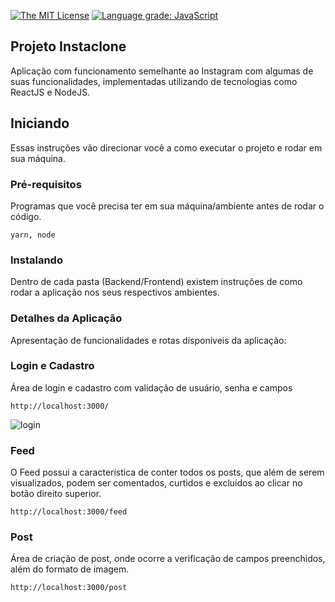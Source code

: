 [![The MIT License](https://img.shields.io/badge/license-MIT-orange.svg?style=flat-square)](http://opensource.org/licenses/MIT) [![Language grade: JavaScript](https://img.shields.io/lgtm/grade/javascript/g/jvictorfarias/instaclone-challenge.svg?logo=lgtm&logoWidth=18)](https://lgtm.com/projects/g/jvictorfarias/instaclone-challenge/context:javascript)

## Projeto Instaclone

Aplicação com funcionamento semelhante ao Instagram com algumas de suas funcionalidades, implementadas utilizando de tecnologias como ReactJS e NodeJS.

## Iniciando

Essas instruções vão direcionar você a como executar o projeto e rodar em sua máquina.

### Pré-requisitos

Programas que você precisa ter em sua máquina/ambiente antes de rodar o código.

```
yarn, node
```

### Instalando

Dentro de cada pasta (Backend/Frontend) existem instruções de como rodar a aplicação nos seus respectivos ambientes.

### Detalhes da Aplicação

Apresentação de funcionalidades e rotas disponíveis da aplicação:

### Login e Cadastro

Área de login e cadastro com validação de usuário, senha e campos

```
http://localhost:3000/
```

![login](https://github.com/jvictorfarias/instaclone-challenge/img/loginECadastro.png)

### Feed

O Feed possui a característica de conter todos os posts, que além de serem visualizados, podem ser comentados, curtidos e excluídos ao clicar no botão direito superior.

```
http://localhost:3000/feed
```

### Post

Área de criação de post, onde ocorre a verificação de campos preenchidos, além do formato de imagem.

```
http://localhost:3000/post
```
